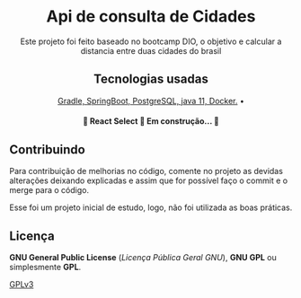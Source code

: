<h1 align="center">Api de consulta de Cidades</h1>
<p align="center">Este projeto foi feito baseado no bootcamp DIO, o objetivo e calcular a distancia entre duas cidades do brasil</p>
<h2 align="center">Tecnologias usadas</h2>
<p align="center">
 <a href="#tecnologias">
 Gradle, SpringBoot, PostgreSQL, java 11, Docker.</a> • 
</p>

<h4 align="center"> 
	🚧  React Select 🚀 Em construção...  🚧
</h4>

## Contribuindo
 
Para contribuição de melhorias no código, comente no projeto as devidas alterações deixando explicadas e assim que for possível faço o commit e o merge para o código.
 
Esse foi um projeto inicial de estudo, logo, não foi utilizada as boas práticas.
 
## Licença
 
**GNU General Public License** (_Licença Pública Geral GNU_), **GNU GPL** ou simplesmente **GPL**.
 
[GPLv3](https://www.gnu.org/licenses/gpl-3.0.html) 
